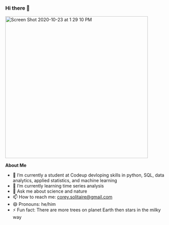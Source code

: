 ### Hi there 👋

<img width="449" alt="Screen Shot 2020-10-23 at 1 29 10 PM" src="https://user-images.githubusercontent.com/63081449/97040699-ebe37580-1533-11eb-8b26-7eba63f553d5.png">

**About Me**
- 🔭 I’m currently a student at Codeup devloping skills in python, SQL, data analytics, applied statistics, and machine learning
- 🌱 I’m currently learning time series analysis
- 💬 Ask me about science and nature
- 📫 How to reach me: corey.solitaire@gmail.com
- 😄 Pronouns: he/him
- ⚡ Fun fact: There are more trees on planet Earth then stars in the milky way
<!--
**CSolitaire/CSolitaire** is a ✨ _special_ ✨ repository because its `README.md` (this file) appears on your GitHub profile.


